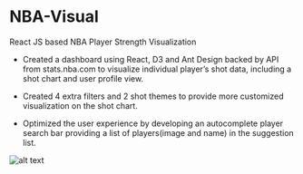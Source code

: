 # NBA-Visual
React JS based NBA Player Strength Visualization
- Created a dashboard using React, D3 and Ant Design backed by API from stats.nba.com to visualize individual player’s shot data,
  including a shot chart and user profile view.
  
- Created 4 extra filters and 2 shot themes to provide more customized visualization on the shot chart.

- Optimized the user experience by developing an autocomplete player search bar providing a list of players(image and name) in the 
  suggestion list.


![alt text](https://pic1.zhimg.com/v2-2fd69ee56d9b203e9adbe12fac5ac6e0_b.webp)
